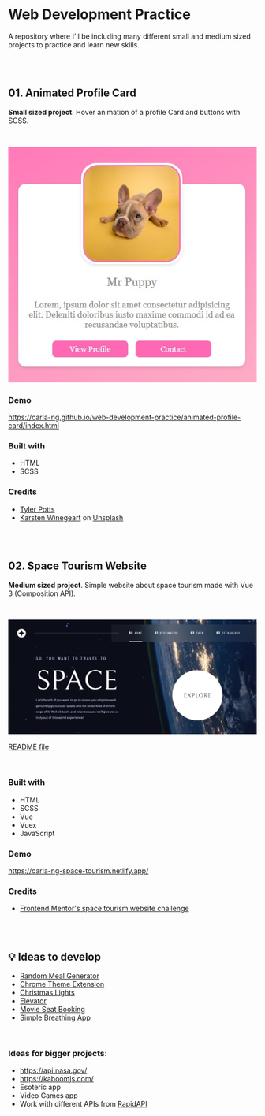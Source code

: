 # Web Development Practice
A repository where I'll be including many different small and medium sized projects to practice and learn new skills.

<br/><br/>

## 01. Animated Profile Card
**Small sized project**. Hover animation of a profile Card and buttons with SCSS.

<br/>

<p align="center">
  <img src="https://github.com/carla-ng/web-development-practice/blob/main/animated-profile-card/assets/readme_image_1.jpg?raw=true" alt="Profile Card">
</p>

### Demo
https://carla-ng.github.io/web-development-practice/animated-profile-card/index.html

### Built with
* HTML
* SCSS

### Credits
* [Tyler Potts](https://tylerpotts.co.uk/) <br/>
* [Karsten Winegeart](https://unsplash.com/@karsten116?utm_source=unsplash&utm_medium=referral&utm_content=creditCopyText) on [Unsplash](https://unsplash.com/s/photos/pet?utm_source=unsplash&utm_medium=referral&utm_content=creditCopyText)

<br/><br/>

## 02. Space Tourism Website
**Medium sized project**. Simple website about space tourism made with Vue 3 (Composition API).

<br/>

<p align="center">
  <img src="https://github.com/carla-ng/web-development-practice/blob/main/space-tourism-website/src/assets/readme_image_1.jpg?raw=true" alt="Space Tourism Website">
</p>

[README file](https://github.com/carla-ng/web-development-practice/blob/main/space-tourism-website/README.md)

<br/>

### Built with
* HTML
* SCSS
* Vue
* Vuex
* JavaScript

### Demo
https://carla-ng-space-tourism.netlify.app/

### Credits
* [Frontend Mentor's space tourism website challenge](https://www.frontendmentor.io/challenges/space-tourism-multipage-website-gRWj1URZ3)

<br/><br/>

## :bulb: Ideas to develop
* [Random Meal Generator](https://github.com/florinpop17/app-ideas/blob/master/Projects/1-Beginner/Random-Meal-Generator.md)
* [Chrome Theme Extension](https://github.com/florinpop17/app-ideas/blob/master/Projects/2-Intermediate/Chrome-Theme-Extension.md)
* [Christmas Lights](https://github.com/florinpop17/app-ideas/blob/master/Projects/1-Beginner/Christmas-Lights-App.md)
* [Elevator](https://github.com/florinpop17/app-ideas/blob/master/Projects/3-Advanced/Elevator-App.md)
* [Movie Seat Booking](https://github.com/bradtraversy/vanillawebprojects/tree/master/movie-seat-booking)
* [Simple Breathing App](https://github.com/bradtraversy/vanillawebprojects/tree/master/relaxer-app)

<br>

### Ideas for bigger projects:
* https://api.nasa.gov/
* https://kaboomjs.com/
* Esoteric app
* Video Games app
* Work with different APIs from [RapidAPI](https://rapidapi.com/hub)
